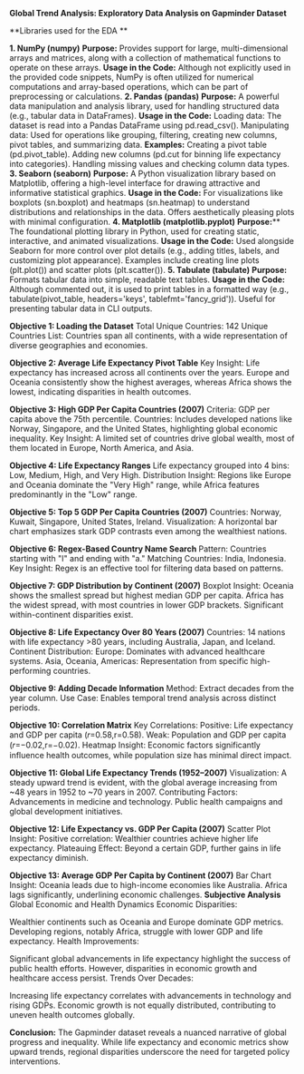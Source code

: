 **Global Trend Analysis: Exploratory Data Analysis on Gapminder Dataset**

**Libraries used for the EDA **

**1. NumPy (numpy)**
**Purpose:**
Provides support for large, multi-dimensional arrays and matrices, along with a collection of mathematical functions to operate on these arrays.
**Usage in the Code:**
Although not explicitly used in the provided code snippets, NumPy is often utilized for numerical computations and array-based operations, which can be part of preprocessing or calculations.
**2. Pandas (pandas)**
**Purpose:**
A powerful data manipulation and analysis library, used for handling structured data (e.g., tabular data in DataFrames).
**Usage in the Code:**
Loading data: The dataset is read into a Pandas DataFrame using pd.read_csv().
Manipulating data: Used for operations like grouping, filtering, creating new columns, pivot tables, and summarizing data.
**Examples:**
Creating a pivot table (pd.pivot_table).
Adding new columns (pd.cut for binning life expectancy into categories).
Handling missing values and checking column data types.
**3. Seaborn (seaborn)**
**Purpose:**
A Python visualization library based on Matplotlib, offering a high-level interface for drawing attractive and informative statistical graphics.
**Usage in the Code:**
For visualizations like boxplots (sn.boxplot) and heatmaps (sn.heatmap) to understand distributions and relationships in the data.
Offers aesthetically pleasing plots with minimal configuration.
**4. Matplotlib (matplotlib.pyplot)**
**Purpose:****
The foundational plotting library in Python, used for creating static, interactive, and animated visualizations.
**Usage in the Code:**
Used alongside Seaborn for more control over plot details (e.g., adding titles, labels, and customizing plot appearance).
Examples include creating line plots (plt.plot()) and scatter plots (plt.scatter()).
**5. Tabulate (tabulate)**
**Purpose:**
Formats tabular data into simple, readable text tables.
**Usage in the Code:**
Although commented out, it is used to print tables in a formatted way (e.g., tabulate(pivot_table, headers='keys', tablefmt='fancy_grid')).
Useful for presenting tabular data in CLI outputs.

**Objective 1: Loading the Dataset**
Total Unique Countries: 142
Unique Countries List: Countries span all continents, with a wide representation of diverse geographies and economies.

**Objective 2: Average Life Expectancy Pivot Table**
Key Insight: Life expectancy has increased across all continents over the years. Europe and Oceania consistently show the highest averages, whereas Africa shows the lowest, indicating disparities in health outcomes.

**Objective 3: High GDP Per Capita Countries (2007)**
Criteria: GDP per capita above the 75th percentile.
Countries: Includes developed nations like Norway, Singapore, and the United States, highlighting global economic inequality.
Key Insight: A limited set of countries drive global wealth, most of them located in Europe, North America, and Asia.

**Objective 4: Life Expectancy Ranges**
Life expectancy grouped into 4 bins: Low, Medium, High, and Very High.
Distribution Insight: Regions like Europe and Oceania dominate the "Very High" range, while Africa features predominantly in the "Low" range.

**Objective 5: Top 5 GDP Per Capita Countries (2007)**
Countries: Norway, Kuwait, Singapore, United States, Ireland.
Visualization: A horizontal bar chart emphasizes stark GDP contrasts even among the wealthiest nations.

**Objective 6: Regex-Based Country Name Search**
Pattern: Countries starting with "I" and ending with "a."
Matching Countries: India, Indonesia.
Key Insight: Regex is an effective tool for filtering data based on patterns.

**Objective 7: GDP Distribution by Continent (2007)**
Boxplot Insight:
Oceania shows the smallest spread but highest median GDP per capita.
Africa has the widest spread, with most countries in lower GDP brackets.
Significant within-continent disparities exist.

**Objective 8: Life Expectancy Over 80 Years (2007)**
Countries: 14 nations with life expectancy >80 years, including Australia, Japan, and Iceland.
Continent Distribution:
Europe: Dominates with advanced healthcare systems.
Asia, Oceania, Americas: Representation from specific high-performing countries.

**Objective 9: Adding Decade Information**
Method: Extract decades from the year column.
Use Case: Enables temporal trend analysis across distinct periods.

**Objective 10: Correlation Matrix**
Key Correlations:
Positive: Life expectancy and GDP per capita (𝑟=0.58,r=0.58).
Weak: Population and GDP per capita (𝑟=−0.02,r=−0.02).
Heatmap Insight: Economic factors significantly influence health outcomes, while population size has minimal direct impact.

**Objective 11: Global Life Expectancy Trends (1952–2007)**
Visualization: A steady upward trend is evident, with the global average increasing from ~48 years in 1952 to ~70 years in 2007.
Contributing Factors:
Advancements in medicine and technology.
Public health campaigns and global development initiatives.

**Objective 12: Life Expectancy vs. GDP Per Capita (2007)**
Scatter Plot Insight:
Positive correlation: Wealthier countries achieve higher life expectancy.
Plateauing Effect: Beyond a certain GDP, further gains in life expectancy diminish.

**Objective 13: Average GDP Per Capita by Continent (2007)**
Bar Chart Insight:
Oceania leads due to high-income economies like Australia.
Africa lags significantly, underlining economic challenges.
**Subjective Analysis**
Global Economic and Health Dynamics
Economic Disparities:

Wealthier continents such as Oceania and Europe dominate GDP metrics.
Developing regions, notably Africa, struggle with lower GDP and life expectancy.
Health Improvements:

Significant global advancements in life expectancy highlight the success of public health efforts.
However, disparities in economic growth and healthcare access persist.
Trends Over Decades:

Increasing life expectancy correlates with advancements in technology and rising GDPs.
Economic growth is not equally distributed, contributing to uneven health outcomes globally.

**Conclusion:**
The Gapminder dataset reveals a nuanced narrative of global progress and inequality. While life expectancy and economic metrics show upward trends, regional disparities underscore the need for targeted policy interventions.
